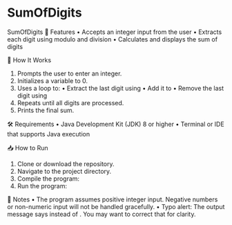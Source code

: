 # SumOfDigits
SumOfDigits
🚀 Features
• 	Accepts an integer input from the user
• 	Extracts each digit using modulo and division
• 	Calculates and displays the sum of digits

🧠 How It Works
1. 	Prompts the user to enter an integer.
2. 	Initializes a  variable to 0.
3. 	Uses a  loop to:
• 	Extract the last digit using 
• 	Add it to 
• 	Remove the last digit using 
4. 	Repeats until all digits are processed.
5. 	Prints the final sum.

🛠 Requirements
• 	Java Development Kit (JDK) 8 or higher
• 	Terminal or IDE that supports Java execution

📥 How to Run
1. 	Clone or download the repository.
2. 	Navigate to the project directory.
3. 	Compile the program:
4. 	Run the program:

📝 Notes
• 	The program assumes positive integer input. Negative numbers or non-numeric input will not be handled gracefully.
• 	Typo alert: The output message says  instead of . You may want to correct that for clarity.
